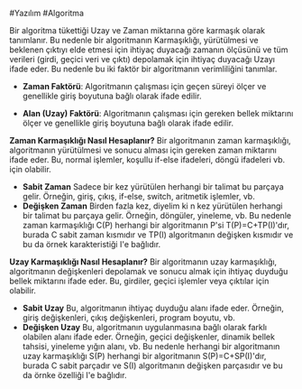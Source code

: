 #Yazılım #Algoritma 

Bir algoritma tükettiği Uzay ve Zaman miktarına göre karmaşık olarak tanımlanır. Bu nedenle bir algoritmanın Karmaşıklığı, yürütülmesi ve beklenen çıktıyı elde etmesi için ihtiyaç duyacağı zamanın ölçüsünü ve tüm verileri (girdi, geçici veri ve çıktı) depolamak için ihtiyaç duyacağı Uzayı ifade eder. Bu nedenle bu iki faktör bir algoritmanın verimliliğini tanımlar.

- **Zaman Faktörü**: Algoritmanın çalışması için geçen süreyi ölçer ve genellikle giriş boyutuna bağlı olarak ifade edilir.

- **Alan (Uzay) Faktörü**: Algoritmanın çalışması için gereken bellek miktarını ölçer ve genellikle giriş boyutuna bağlı olarak ifade edilir.


**Zaman Karmaşıklığı Nasıl Hesaplanır?**
Bir algoritmanın zaman karmaşıklığı, algoritmanın yürütülmesi ve sonucu alması için gereken zaman miktarını ifade eder. Bu, normal işlemler, koşullu if-else ifadeleri, döngü ifadeleri vb. için olabilir.

- **Sabit Zaman** Sadece bir kez yürütülen herhangi bir talimat bu parçaya gelir. Örneğin, giriş, çıkış, if-else, switch, aritmetik işlemler, vb.
- **Değişken Zaman** Birden fazla kez, diyelim ki n kez yürütülen herhangi bir talimat bu parçaya gelir. Örneğin, döngüler, yineleme, vb.  Bu nedenle zaman karmaşıklığı C(P) herhangi bir algoritmanın P'si T(P)=C+TP(I)'dır, burada C sabit zaman kısmıdır ve TP(I) algoritmanın değişken kısmıdır ve bu da örnek karakteristiği I'e bağlıdır.

**Uzay Karmaşıklığı Nasıl Hesaplanır?**
Bir algoritmanın uzay karmaşıklığı, algoritmanın değişkenleri depolamak ve sonucu almak için ihtiyaç duyduğu bellek miktarını ifade eder. Bu, girdiler, geçici işlemler veya çıktılar için olabilir.

- **Sabit Uzay** Bu, algoritmanın ihtiyaç duyduğu alanı ifade eder. Örneğin, giriş değişkenleri, çıkış değişkenleri, program boyutu, vb.
-  **Değişken Uzay** Bu, algoritmanın uygulanmasına bağlı olarak farklı olabilen alanı ifade eder. Örneğin, geçici değişkenler, dinamik bellek tahsisi, yineleme yığın alanı, vb. Bu nedenle herhangi bir algoritmanın uzay karmaşıklığı S(P) herhangi bir algoritmanın S(P)=C+SP(I)'dır, burada C sabit parçadır ve S(I) algoritmanın değişken parçasıdır ve bu da örnke özelliği I'e bağlıdır.



